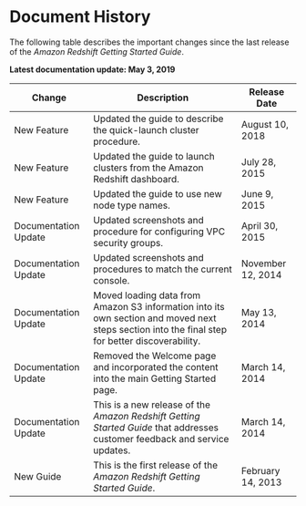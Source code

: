 # Document History<a name="document-history"></a>

The following table describes the important changes since the last release of the *Amazon Redshift Getting Started Guide*\.

**Latest documentation update: May 3, 2019**


| Change | Description | Release Date | 
| --- | --- | --- | 
|  New Feature  |  Updated the guide to describe the quick\-launch cluster procedure\.  |  August 10, 2018  | 
|  New Feature  |  Updated the guide to launch clusters from the Amazon Redshift dashboard\.  |  July 28, 2015  | 
|  New Feature  |  Updated the guide to use new node type names\.  |  June 9, 2015  | 
|  Documentation Update  |  Updated screenshots and procedure for configuring VPC security groups\.  |  April 30, 2015  | 
|  Documentation Update  |  Updated screenshots and procedures to match the current console\.  |  November 12, 2014  | 
|  Documentation Update  |  Moved loading data from Amazon S3 information into its own section and moved next steps section into the final step for better discoverability\.  |  May 13, 2014  | 
|  Documentation Update  |  Removed the Welcome page and incorporated the content into the main Getting Started page\.  |  March 14, 2014  | 
|  Documentation Update  |  This is a new release of the *Amazon Redshift Getting Started Guide* that addresses customer feedback and service updates\.  |  March 14, 2014  | 
|  New Guide  |  This is the first release of the *Amazon Redshift Getting Started Guide*\.   |  February 14, 2013  | 